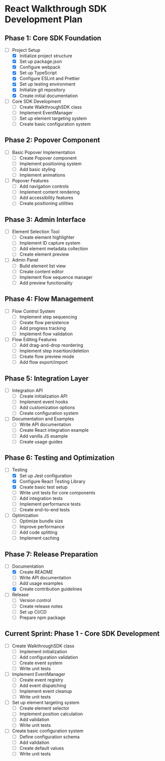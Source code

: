 # React Walkthrough SDK Development Plan

## Phase 1: Core SDK Foundation
- [ ] Project Setup
  - [x] Initialize project structure
  - [x] Set up package.json
  - [x] Configure webpack
  - [x] Set up TypeScript
  - [x] Configure ESLint and Prettier
  - [x] Set up testing environment
  - [x] Initialize git repository
  - [x] Create initial documentation

- [ ] Core SDK Development
  - [ ] Create WalkthroughSDK class
  - [ ] Implement EventManager
  - [ ] Set up element targeting system
  - [ ] Create basic configuration system

## Phase 2: Popover Component
- [ ] Basic Popover Implementation
  - [ ] Create Popover component
  - [ ] Implement positioning system
  - [ ] Add basic styling
  - [ ] Implement animations

- [ ] Popover Features
  - [ ] Add navigation controls
  - [ ] Implement content rendering
  - [ ] Add accessibility features
  - [ ] Create positioning utilities

## Phase 3: Admin Interface
- [ ] Element Selection Tool
  - [ ] Create element highlighter
  - [ ] Implement ID capture system
  - [ ] Add element metadata collection
  - [ ] Create element preview

- [ ] Admin Panel
  - [ ] Build element list view
  - [ ] Create content editor
  - [ ] Implement flow sequence manager
  - [ ] Add preview functionality

## Phase 4: Flow Management
- [ ] Flow Control System
  - [ ] Implement step sequencing
  - [ ] Create flow persistence
  - [ ] Add progress tracking
  - [ ] Implement flow validation

- [ ] Flow Editing Features
  - [ ] Add drag-and-drop reordering
  - [ ] Implement step insertion/deletion
  - [ ] Create flow preview mode
  - [ ] Add flow export/import

## Phase 5: Integration Layer
- [ ] Integration API
  - [ ] Create initialization API
  - [ ] Implement event hooks
  - [ ] Add customization options
  - [ ] Create configuration system

- [ ] Documentation and Examples
  - [ ] Write API documentation
  - [ ] Create React integration example
  - [ ] Add vanilla JS example
  - [ ] Create usage guides

## Phase 6: Testing and Optimization
- [ ] Testing
  - [x] Set up Jest configuration
  - [x] Configure React Testing Library
  - [x] Create basic test setup
  - [ ] Write unit tests for core components
  - [ ] Add integration tests
  - [ ] Implement performance tests
  - [ ] Create end-to-end tests

- [ ] Optimization
  - [ ] Optimize bundle size
  - [ ] Improve performance
  - [ ] Add code splitting
  - [ ] Implement caching

## Phase 7: Release Preparation
- [ ] Documentation
  - [x] Create README
  - [ ] Write API documentation
  - [ ] Add usage examples
  - [x] Create contribution guidelines

- [ ] Release
  - [ ] Version control
  - [ ] Create release notes
  - [ ] Set up CI/CD
  - [ ] Prepare npm package

## Current Sprint: Phase 1 - Core SDK Development
- [ ] Create WalkthroughSDK class
  - [ ] Implement initialization
  - [ ] Add configuration validation
  - [ ] Create event system
  - [ ] Write unit tests
- [ ] Implement EventManager
  - [ ] Create event registry
  - [ ] Add event dispatching
  - [ ] Implement event cleanup
  - [ ] Write unit tests
- [ ] Set up element targeting system
  - [ ] Create element selector
  - [ ] Implement position calculation
  - [ ] Add validation
  - [ ] Write unit tests
- [ ] Create basic configuration system
  - [ ] Define configuration schema
  - [ ] Add validation
  - [ ] Create default values
  - [ ] Write unit tests 